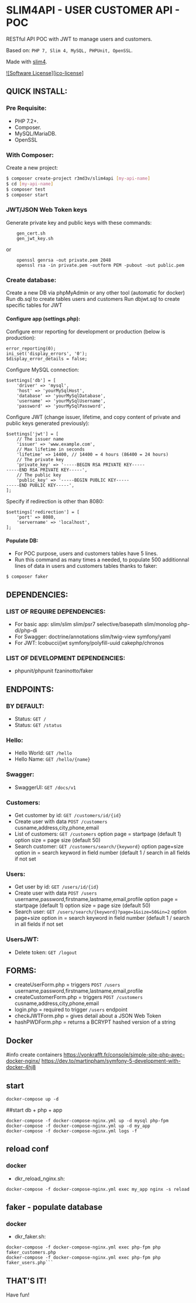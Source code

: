 # SLIM4API - USER CUSTOMER API - POC

RESTful API POC with JWT to manage users and customers.

Based on: `PHP 7, Slim 4, MySQL, PHPUnit, OpenSSL`.

Made with [slim4](https://github.com/slimphp/Slim).

[![Software License][ico-license]](LICENSE.md)

## QUICK INSTALL:

### Pre Requisite:

- PHP 7.2+.
- Composer.
- MySQL/MariaDB.
- OpenSSL


### With Composer:

Create a new project:
```bash
$ composer create-project r3md3v/slim4api [my-api-name]
$ cd [my-api-name]
$ composer test
$ composer start
```


### JWT/JSON Web Token keys

Generate private key and public keys with these commands:
```
    gen_cert.sh
    gen_jwt_key.sh
```
or
```
	openssl genrsa -out private.pem 2048
	openssl rsa -in private.pem -outform PEM -pubout -out public.pem
```

### Create database:

Create a new DB via phpMyAdmin or any other tool (automatic for docker)
Run db.sql to create tables users and customers
Run dbjwt.sql to create specific tables for JWT


#### Configure app (settings.php):

Configure error reporting for development or production (below is production):
```
error_reporting(0);
ini_set('display_errors', '0');
$display_error_details = false;
```

Configure MySQL connection:
```
$settings['db'] = [
	'driver' => 'mysql',
	'host' => 'yourMySqlHost',
	'database' => 'yourMySqlDatabase',
	'username' => 'yourMySqlUsername',
	'password' => 'yourMySqlPassword',
```

Configure JWT  (change issuer, lifetime, and copy content of private and public keys generated previously):
```
$settings['jwt'] = [
    // The issuer name
    'issuer' => 'www.example.com',
    // Max lifetime in seconds
    'lifetime' => 14400, // 14400 = 4 hours (86400 = 24 hours)
    // The private key
    'private_key' => '-----BEGIN RSA PRIVATE KEY-----
-----END RSA PRIVATE KEY-----',
    // The public key
    'public_key' => '-----BEGIN PUBLIC KEY-----
-----END PUBLIC KEY-----',
];

```
Specify if redirection is other than 8080:
```
$settings['redirection'] = [
    'port' => 8080,
    'servername' => 'localhost',
];
```


#### Populate DB:

- For POC purpose, users and customers tables have 5 lines.
- Run this command as many times a needed, to populate 500 additionnal lines of data in users and customers tables thanks to faker:
```
$ composer faker
```


## DEPENDENCIES:

### LIST OF REQUIRE DEPENDENCIES:

- For basic app: slim/slim slim/psr7 selective/basepath slim/monolog php-di/php-di
- For Swagger: doctrine/annotations slim/twig-view symfony/yaml
- For JWT: lcobucci/jwt symfony/polyfill-uuid cakephp/chronos


### LIST OF DEVELOPMENT DEPENDENCIES:

- phpunit/phpunit fzaninotto/faker


## ENDPOINTS:

### BY DEFAULT:

- Status: `GET /`
- Status: `GET /status`

### Hello:
- Hello World: `GET /hello`
- Hello Name: `GET /hello/{name}`

### Swagger:
- SwaggerUI: `GET /docs/v1`

### Customers:
- Get customer by id: `GET /customers/id/{id}`
- Create user with data `POST /customers` cusname,address,city,phone,email
- List of customers: `GET /customers`
	option page = startpage (default 1)
	option size = page size (default 50)
- Search customer: `GET /customers/search/{keyword}`
	option page+size
	option in = search keyword in field number (default 1 / search in all fields if not set

### Users:
- Get user by id: `GET /users/id/{id}`
- Create user with data `POST /users` username,password,firstname,lastname,email,profile
	option page = startpage (default 1)
	option size = page size (default 50)
- Search user: `GET /users/search/{keyword}?page=1&size=50&in=2`
	option page+size
	option in = search keyword in field number (default 1 / search in all fields if not set

### UsersJWT:
- Delete token: `GET /logout`


## FORMS:

- createUserForm.php = triggers `POST /users` username,password,firstname,lastname,email,profile 
- createCustomerForm.php = triggers `POST /customers` cusname,address,city,phone,email
- login.php = required to trigger `/users` endpoint
- checkJWTForm.php = gives detail about a JSON Web Token
- hashPWDForm.php = returns a BCRYPT hashed version of a string


## Docker

#info create containers
https://vonkrafft.fr/console/simple-site-php-avec-docker-nginx/
https://dev.to/martinpham/symfony-5-development-with-docker-4hj8

## start
```
docker-compose up -d 
```
##start db + php + app
```
docker-compose -f docker-compose-nginx.yml up -d mysql php-fpm
docker-compose -f docker-compose-nginx.yml up -d my_app
docker-compose -f docker-compose-nginx.yml logs -f
```
## reload conf

### docker
* dkr_reload_nginx.sh:
```
docker-compose -f docker-compose-nginx.yml exec my_app nginx -s reload
```

## faker - populate database
### docker
* dkr_faker.sh:

```
docker-compose -f docker-compose-nginx.yml exec php-fpm php faker_customers.php
docker-compose -f docker-compose-nginx.yml exec php-fpm php faker_users.php```
```

## THAT'S IT!
Have fun!
